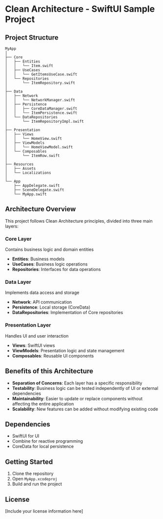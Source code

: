 # Clean Architecture - SwiftUI Sample Project

## Project Structure

```
MyApp
│
├── Core
│   ├── Entities
│   │   └── Item.swift
│   ├── UseCases
│   │   └── GetItemsUseCase.swift
│   └── Repositories
│       └── ItemRepository.swift
│
├── Data
│   ├── Network
│   │   └── NetworkManager.swift
│   ├── Persistence
│   │   ├── CoreDataManager.swift
│   │   └── ItemPersistence.swift
│   └── DataRepositories
│       └── ItemRepositoryImpl.swift
│
├── Presentation
│   ├── Views
│   │   └── HomeView.swift
│   ├── ViewModels
│   │   └── HomeViewModel.swift
│   └── Composables
│       └── ItemRow.swift
│
├── Resources
│   ├── Assets
│   └── Localizations
│
└── App
    ├── AppDelegate.swift
    ├── SceneDelegate.swift
    └── MyApp.swift

```
    
## Architecture Overview

This project follows Clean Architecture principles, divided into three main layers:

### Core Layer
Contains business logic and domain entities
- **Entities**: Business models
- **UseCases**: Business logic operations
- **Repositories**: Interfaces for data operations

### Data Layer
Implements data access and storage
- **Network**: API communication
- **Persistence**: Local storage (CoreData)
- **DataRepositories**: Implementation of Core repositories

### Presentation Layer
Handles UI and user interaction
- **Views**: SwiftUI views
- **ViewModels**: Presentation logic and state management
- **Composables**: Reusable UI components

## Benefits of this Architecture

- **Separation of Concerns**: Each layer has a specific responsibility
- **Testability**: Business logic can be tested independently of UI or external dependencies
- **Maintainability**: Easier to update or replace components without affecting the entire application
- **Scalability**: New features can be added without modifying existing code

## Dependencies

- SwiftUI for UI
- Combine for reactive programming
- CoreData for local persistence

## Getting Started

1. Clone the repository
2. Open `MyApp.xcodeproj`
3. Build and run the project

## License

[Include your license information here]
